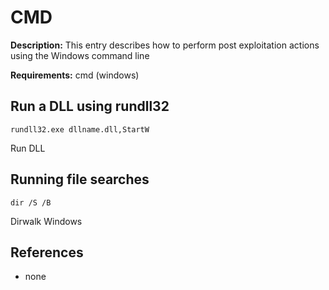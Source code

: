 # CMD

**Description:** This entry describes how to perform post exploitation actions using the Windows command line

**Requirements:** cmd (windows)

## Run a DLL using rundll32

```
rundll32.exe dllname.dll,StartW
```

Run DLL

## Running file searches

```
dir /S /B
```

Dirwalk Windows
  
## References
* none